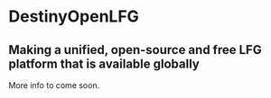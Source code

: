 # DestinyOpenLFG
## Making a unified, open-source and free LFG platform that is available globally

More info to come soon.
